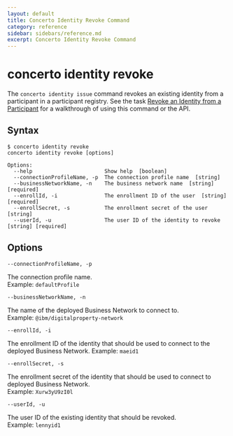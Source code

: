 ```yaml
---
layout: default
title: Concerto Identity Revoke Command
category: reference
sidebar: sidebars/reference.md
excerpt: Concerto Identity Revoke Command
---
```


# concerto identity revoke

The `concerto identity issue` command revokes an existing identity from a participant in a
participant registry. See the task [Revoke an Identity from a Participant](../tasks/identity-revoke.md)
for a walkthrough of using this command or the API.

## Syntax

```
$ concerto identity revoke
concerto identity revoke [options]

Options:
  --help                       Show help  [boolean]
  --connectionProfileName, -p  The connection profile name  [string]
  --businessNetworkName, -n    The business network name  [string] [required]
  --enrollId, -i               The enrollment ID of the user  [string] [required]
  --enrollSecret, -s           The enrollment secret of the user  [string]
  --userId, -u                 The user ID of the identity to revoke  [string] [required]
```

## Options

`--connectionProfileName, -p`

The connection profile name.  
Example: `defaultProfile`

`--businessNetworkName, -n`

The name of the deployed Business Network to connect to.  
Example:
`@ibm/digitalproperty-network`

`--enrollId, -i`

The enrollment ID of the identity that should be used to connect to the deployed
Business Network.
Example: `maeid1`

`--enrollSecret, -s`

The enrollment secret of the identity that should be used to connect to deployed
Business Network.  
Example: `Xurw3yU9zI0l`

`--userId, -u`

The user ID of the existing identity that should be revoked.  
Example: `lennyid1`
